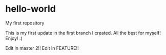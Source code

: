 # hello-world
My first repository

This is my first update in the first branch I created.
All the best for myself! Enjoy! :)

Edit in master 2!!
Edit in FEATURE!!
